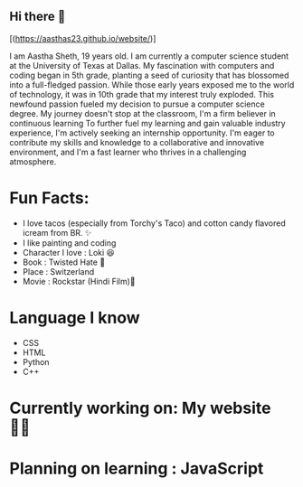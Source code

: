 ## Hi there 👋

[(https://aasthas23.github.io/website/)]

I am Aastha Sheth, 19 years old. I am currently a computer science student at the University of Texas at Dallas. My fascination with computers and coding began in 5th grade, planting a seed of curiosity that has blossomed into a full-fledged passion. While those early years exposed me to the world of technology, it was in 10th grade that my interest truly exploded. This newfound passion fueled my decision to pursue a computer science degree. My journey doesn't stop at the classroom, I'm a firm believer in continuous learning
To further fuel my learning and gain valuable industry experience, I'm actively seeking an internship opportunity. I'm eager to contribute my skills and knowledge to a collaborative and innovative environment, and I'm a fast learner who thrives in a challenging atmosphere.

# Fun Facts:
- I love tacos (especially from Torchy's Taco) and cotton candy flavored icream from BR. ✨
- I like painting and coding
- Character I love : Loki 😆
- Book : Twisted Hate 👀
- Place : Switzerland 
- Movie : Rockstar (Hindi Film)🎸 


# Language I know
- CSS
- HTML
- Python
- C++

# Currently working on: My website 😮‍💨
# Planning on learning : JavaScript 

<!--
**aasthas23/aasthas23** is a ✨ _special_ ✨ repository because its `README.md` (this file) appears on your GitHub profile.

Here are some ideas to get you started:

- 🔭 I’m currently working on ...
- 🌱 I’m currently learning ...
- 👯 I’m looking to collaborate on ...
- 🤔 I’m looking for help with ...
- 💬 Ask me about ...
- 📫 How to reach me: ...
- 😄 Pronouns: ...
- ⚡ Fun fact: ...
-->
